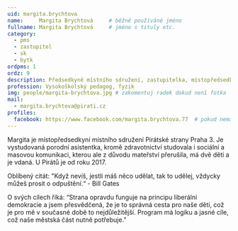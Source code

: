 ```yaml
---
uid: margita.brychtova
name:     Margita Brychtová  	# běžně používáné jméno
fullname: Margita Brychtová  	# jméno s tituly etc.
category:
  - pms
  - zastupitel
  - sk
  - bytk
ordpms: 1
ordz: 9
description: Předsedkyně místního sdružení, zastupitelka, místopředsedkyně Bytové komise, členka Sociální komise # zobrazuje se v lide
profession: Vysokoškolský pedagog, fyzik
img: people/margita-brychtova.jpg # zakomentuj radek dokud není fotka
mail:
  - margita.brychtova@pirati.cz
profiles:
  facebook: https://www.facebook.com/margita.brychtova.77  # pokud nema, staci smazat tuto radku
---
```

Margita je místopředsedkyní místního sdružení Pirátské strany Praha 3. Je vystudovaná porodní asistentka, kromě zdravotnictví studovala i sociální a masovou komunikaci, kterou ale z důvodu mateřství přerušila, má dvě děti a je vdaná. U Pirátů je od roku 2017. 

Oblíbený citát: "Když nevíš, jestli máš něco udělat, tak to udělej, vždycky můžeš prosit o odpuštění.“ - Bill Gates

O svých cílech říká: “Strana opravdu funguje na principu liberální demokracie a jsem přesvědčená, že je to správná cesta pro naše děti, což je pro mě v současné době to nejdůležitější. Program má logiku a jasné cíle, což naše městská část nutně potřebuje.” 
 
